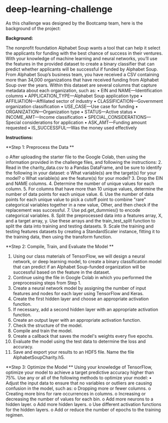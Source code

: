 # deep-learning-challenge

As this challenge was designed by the Bootcamp team, here is the background of the project:

**Background:**

The nonprofit foundation Alphabet Soup wants a tool that can help it select the applicants for funding with the best chance of success in their ventures. With your knowledge of machine learning and neural networks, you’ll use the features in the provided dataset to create a binary classifier that can predict whether applicants will be successful if funded by Alphabet Soup.
From Alphabet Soup’s business team, you have received a CSV containing more than 34,000 organizations that have received funding from Alphabet Soup over the years. Within this dataset are several columns that capture metadata about each organization, such as:
•	EIN and NAME—Identification columns
•	APPLICATION_TYPE—Alphabet Soup application type
•	AFFILIATION—Affiliated sector of industry
•	CLASSIFICATION—Government organization classification
•	USE_CASE—Use case for funding
•	ORGANIZATION—Organization type
•	STATUS—Active status
•	INCOME_AMT—Income classification
•	SPECIAL_CONSIDERATIONS—Special considerations for application
•	ASK_AMT—Funding amount requested
•	IS_SUCCESSFUL—Was the money used effectively

**Instructions:**

**Step 1: Preprocess the Data **

o	After uploading the starter file to the Google Colab, then using the information provided in the challenge files, and following the instructions:
2.	Read in the charity_data.csv to a Pandas DataFrame, and be sure to identify the following in your dataset:
o	What variable(s) are the target(s) for your model?
o	What variable(s) are the feature(s) for your model?
3.	Drop the EIN and NAME columns.
4.	Determine the number of unique values for each column.
5.	For columns that have more than 10 unique values, determine the number of data points for each unique value.
6.	Use the number of data points for each unique value to pick a cutoff point to combine "rare" categorical variables together in a new value, Other, and then check if the replacement was successful.
7.	Use pd.get_dummies() to encode categorical variables.
8.	Split the preprocessed data into a features array, X, and a target array, y. Use these arrays and the train_test_split function to split the data into training and testing datasets.
9.	Scale the training and testing features datasets by creating a StandardScaler instance, fitting it to the training data, then using the transform function.

**Step 2: Compile, Train, and Evaluate the Model
**
1.	Using our class materials of TensorFlow, we will design a neural network, or deep learning model, to create a binary classification model that can predict if an Alphabet Soup-funded organization will be successful based on the feature in the dataset.
2.	Continue using the file in Google Colab in which you performed the preprocessing steps from Step 1.
3.	Create a neural network model by assigning the number of input features and nodes for each layer using TensorFlow and Keras.
4.	Create the first hidden layer and choose an appropriate activation function.
5.	If necessary, add a second hidden layer with an appropriate activation function.
6.	Create an output layer with an appropriate activation function.
7.	Check the structure of the model.
8.	Compile and train the model.
9.	Create a callback that saves the model's weights every five epochs.
10.	Evaluate the model using the test data to determine the loss and accuracy.
11.	Save and export your results to an HDF5 file. Name the file AlphabetSoupCharity.h5.

**Step 3: Optimize the Model
**
Using your knowledge of TensorFlow, optimize your model to achieve a target predictive accuracy higher than 75%.
Use any or all of the following methods to optimize your model:
•	Adjust the input data to ensure that no variables or outliers are causing confusion in the model, such as:
o	Dropping more or fewer columns.
o	Creating more bins for rare occurrences in columns.
o	Increasing or decreasing the number of values for each bin.
o	Add more neurons to a hidden layer.
o	Add more hidden layers.
o	Use different activation functions for the hidden layers.
o	Add or reduce the number of epochs to the training regimen.



